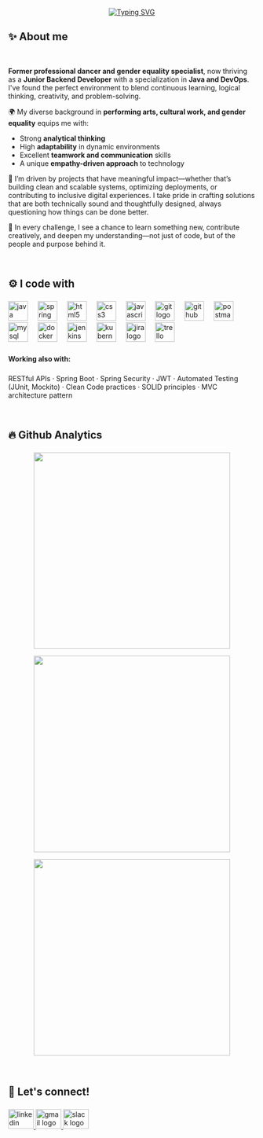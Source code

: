

<p align="center">
  <a href="https://git.io/typing-svg">
    <img 
      src="https://readme-typing-svg.demolab.com?font=Fira&weight=500&size=32&pause=1000&color=12B9E8&center=true&width=900&height=200&lines=Hi+there!+%F0%9F%91%8B%F0%9F%8F%BC+I'm+Lara+%F0%9F%91%BE;Welcome+to+my+GitHub+Profile+%F0%9F%98%8A" 
      alt="Typing SVG" 
    />
  </a>
</p>


<h2 align="left">✨ About me</h2>

<br>

**Former professional dancer and gender equality specialist**, now thriving as a **Junior Backend Developer** with a specialization in **Java and DevOps**. I've found the perfect environment to blend continuous learning, logical thinking, creativity, and problem-solving.

🌍 My diverse background in **performing arts, cultural work, and gender equality** equips me with:
- Strong **analytical thinking**
- High **adaptability** in dynamic environments
- Excellent **teamwork and communication** skills
- A unique **empathy-driven approach** to technology

🎯 I’m driven by projects that have meaningful impact—whether that’s building clean and scalable systems, optimizing deployments, or contributing to inclusive digital experiences. I take pride in crafting solutions that are both technically sound and thoughtfully designed, always questioning how things can be done better.

🧠 In every challenge, I see a chance to learn something new, contribute creatively, and deepen my understanding—not just of code, but of the people and purpose behind it.

<br>

<h2 align="left">⚙ I code with</h2>

###

<div align="left">
  <img src="https://skillicons.dev/icons?i=java" height="40" alt="java logo"  />
  <img width="12" />
  <img src="https://skillicons.dev/icons?i=spring" height="40" alt="spring logo"  />
  <img width="12" />
  <img src="https://skillicons.dev/icons?i=html" height="40" alt="html5 logo"  />
  <img width="12" />
  <img src="https://skillicons.dev/icons?i=css" height="40" alt="css3 logo"  />
  <img width="12" />
  <img src="https://skillicons.dev/icons?i=js" height="40" alt="javascript logo"  />
  <img width="12" />
  <img src="https://skillicons.dev/icons?i=git" height="40" alt="git logo"  />
  <img width="12" />
  <img src="https://skillicons.dev/icons?i=github" height="40" alt="github logo"  />
  <img width="12" />
  <img src="https://skillicons.dev/icons?i=postman" height="40" alt="postman logo"  />
  <img width="12" />
  <img src="https://skillicons.dev/icons?i=mysql" height="40" alt="mysql logo"  />
  <img width="12" />
  <img src="https://skillicons.dev/icons?i=docker" height="40" alt="docker logo"  />
  <img width="12" />
  <img src="https://skillicons.dev/icons?i=jenkins" height="40" alt="jenkins logo"  />
  <img width="12" />
  <img src="https://skillicons.dev/icons?i=kubernetes" height="40" alt="kubernetes logo"  />
  <img width="12" />
  <img src="https://cdn.jsdelivr.net/gh/devicons/devicon/icons/jira/jira-original.svg" height="40" alt="jira logo"  />
  <img width="12" />
  <img src="https://cdn.simpleicons.org/trello/0052CC" height="40" alt="trello logo"  />
</div>

###

<h4 align="left">Working also with:</h4>

###

<p align="left">RESTful APIs · Spring Boot · Spring Security · JWT · Automated Testing (JUnit, Mockito) · Clean Code practices · SOLID principles · MVC architecture pattern</p>

<br>

<h2 align="left">🔥 Github Analytics</h2>

###
<p align="center">
  <img 
    src="https://awesome-github-stats.azurewebsites.net/user-stats/Lizar22?cardType=github&preferLogin=false&Background=000000&Text=FFFFFF&Title=12B9E8&Ring=12B9E8&Icon=12B9E8" 
    width="400" 
  />
</p>
<p align="center">
  <img 
    src="https://github-readme-streak-stats.herokuapp.com/?user=Lizar22&background=000000&currStreakLabel=12B9E8&fire=12B9E8&ring=12B9E8&sideLabels=FFFFFF&dates=FFFFFF&stroke=FFFFFF&currStreakNum=FFFFFF&sideNums=FFFFFF" 
    width="400" 
  />
</p>
<p align="center">
  <img 
    src="https://github-readme-stats.vercel.app/api/top-langs/?username=Lizar22&layout=compact&bg_color=000000&title_color=12B9E8&text_color=FFFFFF&icon_color=12B9E8" 
    width="400" 
  />  
</p>

<br>

<h2 align="left">🌟 Let's connect!</h2>

###

<div align="left">
  <a href="https://www.linkedin.com/in/lara-pla-moreno/" target="_blank">
    <img src="https://raw.githubusercontent.com/maurodesouza/profile-readme-generator/master/src/assets/icons/social/linkedin/default.svg" width="52" height="40" alt="linkedin logo"  />
  </a>
  <a href="laraplamoreno@gmail.com" target="_blank">
    <img src="https://raw.githubusercontent.com/maurodesouza/profile-readme-generator/master/src/assets/icons/social/gmail/default.svg" width="52" height="40" alt="gmail logo"  />
  </a>
  <a href="https://p1-femcoders-vlc.slack.com/team/U08LP5Y8S8Z" target="_blank">
    <img src="https://raw.githubusercontent.com/maurodesouza/profile-readme-generator/master/src/assets/icons/social/slack/default.svg" width="52" height="40" alt="slack logo"  />
  </a>
</div>

###
